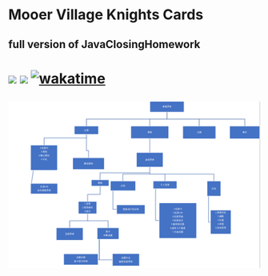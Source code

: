 # Mooer Village Knights Cards

## full version of JavaClosingHomework

<h1>

<a href="https://www.oracle.com/java/"><img src="https://img.shields.io/badge/JDK-1.8.0-red"/></a>
<a herf="https://www.microsoft.com/zh-cn/sql-server"><img src="https://img.shields.io/badge/DataBase-MSSQL-yellow"></a>
[![wakatime](https://wakatime.com/badge/github/SaarChaffee/MooerVillageKnightsCards.svg)](https://wakatime.com/badge/github/SaarChaffee/MooerVillageKnightsCards)

</h1>
<h2>

[comment]: <> (### 要使用本模块请下载Release [gitee]&#40;https://gitee.com/saarchaffee/JavaClosingHomework/releases&#41; or [github]&#40;https://gitee.com/saarchaffee/JavaClosingHomework/releases&#41; 中的jar包，在IDE中导入包，最后`import main.*`即可食用)

[comment]: <> (### 方法的详细说明请移步[API文档]&#40;docs/main/api.md&#41;)

[comment]: <> (### 本模块涉及大量结果集方法，相关说明请移步[ResultRet快速说明]&#40;docs/ResultSet.md&#41;)

</h2>
<img src ="./resources//pic1.png">
